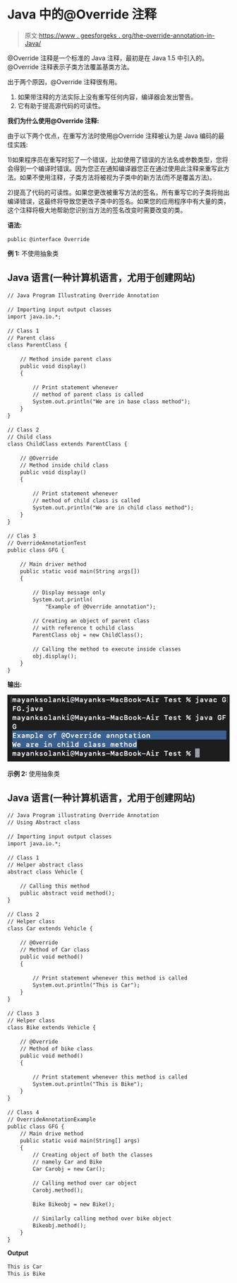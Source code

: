 # Java 中的@Override 注释

> 原文:[https://www . geesforgeks . org/the-override-annotation-in-Java/](https://www.geeksforgeeks.org/the-override-annotation-in-java/)

@Override 注释是一个标准的 Java 注释，最初是在 Java 1.5 中引入的。@Override 注释表示子类方法覆盖基类方法。

出于两个原因，@Override 注释很有用。

1.  如果带注释的方法实际上没有重写任何内容，编译器会发出警告。
2.  它有助于提高源代码的可读性。

**我们为什么使用@Override 注释:**

由于以下两个优点，在重写方法时使用@Override 注释被认为是 Java 编码的最佳实践:

1)如果程序员在重写时犯了一个错误，比如使用了错误的方法名或参数类型，您将会得到一个编译时错误。因为您正在通知编译器您正在通过使用此注释来重写此方法。如果不使用注释，子类方法将被视为子类中的新方法(而不是覆盖方法)。

2)提高了代码的可读性。如果您更改被重写方法的签名，所有重写它的子类将抛出编译错误，这最终将导致您更改子类中的签名。如果您的应用程序中有大量的类，这个注释将极大地帮助您识别当方法的签名改变时需要改变的类。

**语法:**

```
public @interface Override
```

**例 1:** 不使用抽象类

## Java 语言(一种计算机语言，尤用于创建网站)

```
// Java Program Illustrating Override Annotation

// Importing input output classes
import java.io.*;

// Class 1
// Parent class
class ParentClass {

    // Method inside parent class
    public void display()
    {

        // Print statement whenever
        // method of parent class is called
        System.out.println("We are in base class method");
    }
}

// Class 2
// Child class
class ChildClass extends ParentClass {

    // @Override
    // Method inside child class
    public void display()
    {

        // Print statement whenever
        // method of child class is called
        System.out.println("We are in child class method");
    }
}

// Clas 3
// OverrideAnnotationTest
public class GFG {

    // Main driver method
    public static void main(String args[])
    {

        // Display message only
        System.out.println(
            "Example of @Override annotation");

        // Creating an object of parent class
        // with reference t ochild class
        ParentClass obj = new ChildClass();

        // Calling the method to execute inside classes
        obj.display();
    }
}
```

**输出:**

![](img/2f29d9244ad6106ad3af70783e4b35e8.png)

**示例 2:** 使用抽象类

## Java 语言(一种计算机语言，尤用于创建网站)

```
// Java Program illustrating Override Annotation
// Using Abstract class

// Importing input output classes
import java.io.*;

// Class 1
// Helper abstract class
abstract class Vehicle {

    // Calling this method
    public abstract void method();
}

// Class 2
// Helper class
class Car extends Vehicle {

    // @Override
    // Method of Car class
    public void method()
    {

        // Print statement whenever this method is called
        System.out.println("This is Car");
    }
}

// Class 3
// Helper class
class Bike extends Vehicle {

    // @Override
    // Method of bike class
    public void method()
    {

        // Print statement whenever this method is called
        System.out.println("This is Bike");
    }
}

// Class 4
// OverrideAnnotationExample
public class GFG {
    // Main drive method
    public static void main(String[] args)
    {
        // Creating object of both the classes
        // namely Car and Bike
        Car Carobj = new Car();

        // Calling method over car object
        Carobj.method();

        Bike Bikeobj = new Bike();

        // Similarly calling method over bike object
        Bikeobj.method();
    }
}
```

**Output**

```
This is Car
This is Bike
```